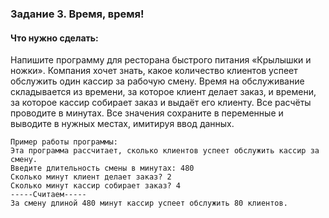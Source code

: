 ### Задание 3. Время, время!

#### Что нужно сделать:

Напишите программу для ресторана быстрого питания «Крылышки и ножки». Компания хочет знать, какое количество клиентов успеет обслужить один кассир за рабочую смену. Время на обслуживание складывается из времени, за которое клиент делает заказ, и времени, за которое кассир собирает заказ и выдаёт его клиенту. Все расчёты проводите в минутах. Все значения сохраните в переменные и выводите в нужных местах, имитируя ввод данных.

```
Пример работы программы:
Эта программа рассчитает, сколько клиентов успеет обслужить кассир за смену.
Введите длительность смены в минутах: 480
Сколько минут клиент делает заказ? 2
Сколько минут кассир собирает заказ? 4
-----Считаем-----
За смену длиной 480 минут кассир успеет обслужить 80 клиентов.
```

